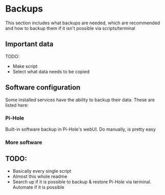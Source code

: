 # Backups
This section includes what backups are needed, which are recommended and how to backup them if it isn't possible via scripts/terminal

## Important data
TODO:
- Make script
- Select what data needs to be copied

## Software configuration
Some installed services have the ability to backup their data. These are listed here:

### Pi-Hole
Built-in software backup in Pi-Hole's webUI. Do manually, is pretty easy

### More software


## TODO:
- Basically every single script
- Almost this whole readme
- Search up if it is possible to backup & restore Pi-Hole via terminal. Automate if it is possible
